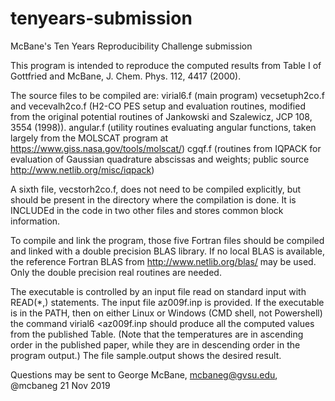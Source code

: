 # tenyears-submission
McBane's Ten Years Reproducibility Challenge submission

This program is intended to reproduce the computed results from Table I of Gottfried and McBane,
J. Chem. Phys. 112, 4417 (2000).

The source files to be compiled are:
virial6.f  (main program)
vecsetuph2co.f and vecevalh2co.f (H2-CO PES setup and evaluation routines, modified from the original potential routines of Jankowski and Szalewicz, JCP 108, 3554 (1998)).
angular.f  (utility routines evaluating angular functions, taken largely from the MOLSCAT program at https://www.giss.nasa.gov/tools/molscat/)
cgqf.f (routines from IQPACK for evaluation of Gaussian quadrature abscissas and weights; public source http://www.netlib.org/misc/iqpack)

A sixth file, vecstorh2co.f, does not need to be compiled explicitly, but should be present in the directory where the compilation is done.  It is INCLUDEd in the code in two other files and stores common block information.

To compile and link the program, those five Fortran files should be compiled and linked with a double precision BLAS library.  If no local BLAS is available, the reference Fortran BLAS from http://www.netlib.org/blas/ may be used.  Only the double precision real routines are needed.

The executable is controlled by an input file read on standard input with READ(*,) statements.  The input file az009f.inp is provided.  If the executable is in the PATH, then on either Linux or Windows (CMD shell, not Powershell) the command
virial6 <az009f.inp 
should produce all the computed values from the published Table.  (Note that the temperatures are in ascending order in the published paper, while they are in descending order in the program output.) The file sample.output shows the desired result.

Questions may be sent to George McBane, mcbaneg@gvsu.edu, @mcbaneg
21 Nov 2019
